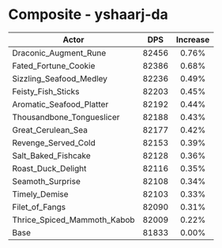 # Composite - yshaarj-da
| Actor | DPS | Increase |
|---|:---:|:---:|
|Draconic_Augment_Rune|82456|0.76%|
|Fated_Fortune_Cookie|82386|0.68%|
|Sizzling_Seafood_Medley|82236|0.49%|
|Feisty_Fish_Sticks|82203|0.45%|
|Aromatic_Seafood_Platter|82192|0.44%|
|Thousandbone_Tongueslicer|82188|0.43%|
|Great_Cerulean_Sea|82177|0.42%|
|Revenge_Served_Cold|82153|0.39%|
|Salt_Baked_Fishcake|82128|0.36%|
|Roast_Duck_Delight|82116|0.35%|
|Seamoth_Surprise|82108|0.34%|
|Timely_Demise|82103|0.33%|
|Filet_of_Fangs|82090|0.31%|
|Thrice_Spiced_Mammoth_Kabob|82009|0.22%|
|Base|81833|0.00%|
